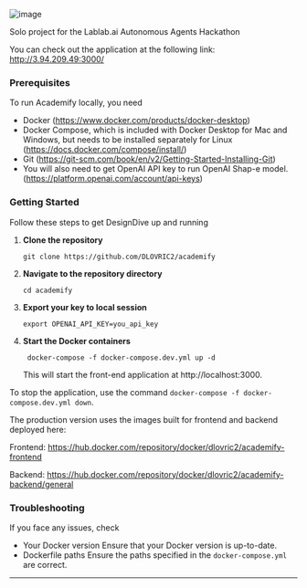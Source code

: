 ![image](https://github.com/DLOVRIC2/academify/assets/66421606/07baa614-f7a3-4e8c-84d7-274ba9c95736)

Solo project for the Lablab.ai Autonomous Agents Hackathon

You can check out the application at the following link:
http://3.94.209.49:3000/

### Prerequisites

To run Academify locally, you need

- Docker (https://www.docker.com/products/docker-desktop)
- Docker Compose, which is included with Docker Desktop for Mac and Windows, but needs to be installed separately for Linux (https://docs.docker.com/compose/install/)
- Git (https://git-scm.com/book/en/v2/Getting-Started-Installing-Git)
- You will also need to get OpenAI API key to run OpenAI Shap-e model. (https://platform.openai.com/account/api-keys)


### Getting Started

Follow these steps to get DesignDive up and running

1. **Clone the repository**
   ```
   git clone https://github.com/DLOVRIC2/academify
   ```

2. **Navigate to the repository directory**
   ```
   cd academify
   ```

3. **Export your key to local session**
   ```
   export OPENAI_API_KEY=you_api_key
   ```

4. **Start the Docker containers**
   ```
    docker-compose -f docker-compose.dev.yml up -d
   ```

   This will start the front-end application at http://localhost:3000.

To stop the application, use the command `docker-compose -f docker-compose.dev.yml down`.

The production version uses the images built for frontend and backend deployed here: 

Frontend: https://hub.docker.com/repository/docker/dlovric2/academify-frontend

Backend: https://hub.docker.com/repository/docker/dlovric2/academify-backend/general

### Troubleshooting

If you face any issues, check

- Your Docker version Ensure that your Docker version is up-to-date.
- Dockerfile paths Ensure the paths specified in the `docker-compose.yml` are correct.

---
